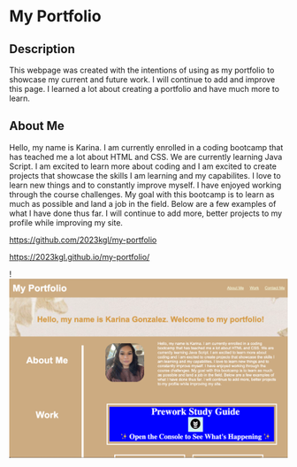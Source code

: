 # My Portfolio

## Description
This webpage was created with the intentions of using as my portfolio to showcase my current and future work. I will continue to add and improve this page. I learned a lot about creating a portfolio and have much more to learn. 

## About Me
Hello, my name is Karina. I am currently enrolled in a coding bootcamp that has teached me a lot about HTML and CSS. We are currently learning Java Script. I am excited to learn more about coding and I am excited to create projects that showcase the skills I am learning and my capabilites. I love to learn new things and to constantly improve myself. I have enjoyed working through the course challenges. My goal with this bootcamp is to learn as much as possible and land a job in the field. Below are a few examples of what I have done thus far. I will continue to add more, better projects to my profile while improving my site.

https://github.com/2023kgl/my-portfolio

https://2023kgl.github.io/my-portfolio/

!![Screenshot of my Portfolio](images/My-Portfolio.png)
